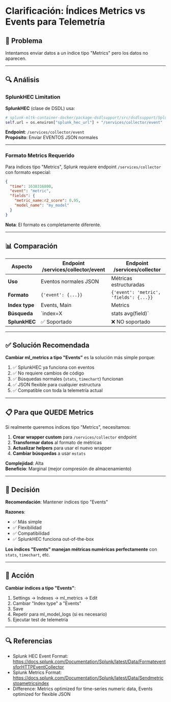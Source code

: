 # Clarificación: Índices Metrics vs Events para Telemetría

## 🎯 Problema

Intentamos enviar datos a un índice tipo "Metrics" pero los datos no aparecen.

---

## 🔍 Análisis

### SplunkHEC Limitation

**SplunkHEC** (clase de DSDL) usa:
```python
# splunk-mltk-container-docker/package-dsdlsupport/src/dsdlsupport/SplunkHEC.py
self.url = os.environ["splunk_hec_url"] + "/services/collector/event"
```

**Endpoint**: `/services/collector/event`  
**Propósito**: Enviar EVENTOS JSON normales

---

### Formato Metrics Requerido

Para índices tipo "Metrics", Splunk requiere endpoint `/services/collector` con formato especial:

```json
{
  "time": 1638316800,
  "event": "metric",
  "fields": {
    "metric_name:r2_score": 0.95,
    "model_name": "my_model"
  }
}
```

**Nota**: El formato es completamente diferente.

---

## 📊 Comparación

| Aspecto | Endpoint /services/collector/event | Endpoint /services/collector |
|---------|-----------------------------------|------------------------------|
| **Uso** | Eventos normales JSON | Métricas estructuradas |
| **Formato** | `{'event': {...}}` | `{'event': 'metric', 'fields': {...}}` |
| **Index type** | Events, Main | Metrics |
| **Búsqueda** | `index=X | stats avg(field)` | `mstats avg(field)` |
| **SplunkHEC** | ✅ Soportado | ❌ NO soportado |

---

## ✅ Solución Recomendada

**Cambiar ml_metrics a tipo "Events"** es la solución más simple porque:

1. ✅ SplunkHEC ya funciona con eventos
2. ✅ No requiere cambios de código
3. ✅ Búsquedas normales (`stats`, `timechart`) funcionan
4. ✅ JSON flexible para cualquier estructura
5. ✅ Compatible con toda la telemetría actual

---

## 📋 Para que QUEDE Metrics

Si realmente queremos índices tipo "Metrics", necesitamos:

1. **Crear wrapper custom** para `/services/collector` endpoint
2. **Transformar datos** al formato de métricas
3. **Actualizar helpers** para usar el nuevo wrapper
4. **Cambiar búsquedas** a usar `mstats`

**Complejidad**: Alta  
**Beneficio**: Marginal (mejor compresión de almacenamiento)

---

## 🎯 Decisión

**Recomendación**: Mantener índices tipo "Events"

**Razones**:
- ✅ Más simple
- ✅ Flexibilidad
- ✅ Compatibilidad
- ✅ SplunkHEC funciona out-of-the-box

**Los índices "Events" manejan métricas numéricas perfectamente** con `stats`, `timechart`, etc.

---

## 📝 Acción

**Cambiar índices a tipo "Events"**:

1. Settings → Indexes → ml_metrics → Edit
2. Cambiar "Index type" a "Events"
3. Save
4. Repetir para ml_model_logs (si es necesario)
5. Ejecutar test de telemetría

---

## 🔍 Referencias

- Splunk HEC Event Format: https://docs.splunk.com/Documentation/Splunk/latest/Data/FormateventsforHTTPEventCollector
- Splunk Metrics Format: https://docs.splunk.com/Documentation/Splunk/latest/Data/Sendmetricstoametricsindex
- Difference: Metrics optimized for time-series numeric data, Events optimized for flexible JSON

